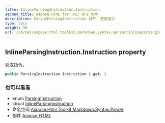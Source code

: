 ```yaml
---
title: InlineParsingInstruction.Instruction
second_title: Aspose.HTML for .NET API 参考
description: InlineParsingInstruction 财产. 获取指令
type: docs
weight: 30
url: /zh/net/aspose.html.toolkit.markdown.syntax.parser/inlineparsinginstruction/instruction/
---
```

## InlineParsingInstruction.Instruction property

获取指令。

```csharp
public ParsingInstruction Instruction { get; }
```

### 也可以看看

* enum [ParsingInstruction](../../parsinginstruction/)
* struct [InlineParsingInstruction](../)
* 命名空间 [Aspose.Html.Toolkit.Markdown.Syntax.Parser](../../inlineparsinginstruction/)
* 部件 [Aspose.HTML](../../../)


